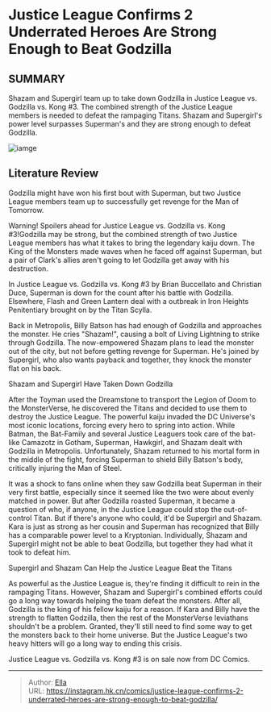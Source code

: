 # Justice League Confirms 2 Underrated Heroes Are Strong Enough to Beat Godzilla


## SUMMARY 



  Shazam and Supergirl team up to take down Godzilla in Justice League vs. Godzilla vs. Kong #3.   The combined strength of the Justice League members is needed to defeat the rampaging Titans.   Shazam and Supergirl&#39;s power level surpasses Superman&#39;s and they are strong enough to defeat Godzilla.  

![iamge](https://static1.srcdn.com/wordpress/wp-content/uploads/2023/12/justice-league-fights-godzilla-dc.jpg)

## Literature Review

Godzilla might have won his first bout with Superman, but two Justice League members team up to successfully get revenge for the Man of Tomorrow.




Warning! Spoilers ahead for Justice League vs. Godzilla vs. Kong #3!Godzilla may be strong, but the combined strength of two Justice League members has what it takes to bring the legendary kaiju down. The King of the Monsters made waves when he faced off against Superman, but a pair of Clark&#39;s allies aren&#39;t going to let Godzilla get away with his destruction.




In Justice League vs. Godzilla vs. Kong #3 by Brian Buccellato and Christian Duce, Superman is down for the count after his battle with Godzilla. Elsewhere, Flash and Green Lantern deal with a outbreak in Iron Heights Penitentiary brought on by the Titan Scylla.

          

Back in Metropolis, Billy Batson has had enough of Godzilla and approaches the monster. He cries &#34;Shazam!&#34;, causing a bolt of Living Lightning to strike through Godzilla. The now-empowered Shazam plans to lead the monster out of the city, but not before getting revenge for Superman. He&#39;s joined by Supergirl, who also wants payback and together, they knock the monster flat on his back.


 Shazam and Supergirl Have Taken Down Godzilla 


          




After the Toyman used the Dreamstone to transport the Legion of Doom to the MonsterVerse, he discovered the Titans and decided to use them to destroy the Justice League. The powerful kaiju invaded the DC Universe&#39;s most iconic locations, forcing every hero to spring into action. While Batman, the Bat-Family and several Justice Leaguers took care of the bat-like Camazotz in Gotham, Superman, Hawkgirl, and Shazam dealt with Godzilla in Metropolis. Unfortunately, Shazam returned to his mortal form in the middle of the fight, forcing Superman to shield Billy Batson&#39;s body, critically injuring the Man of Steel.

It was a shock to fans online when they saw Godzilla beat Superman in their very first battle, especially since it seemed like the two were about evenly matched in power. But after Godzilla roasted Superman, it became a question of who, if anyone, in the Justice League could stop the out-of-control Titan. But if there&#39;s anyone who could, it&#39;d be Supergirl and Shazam. Kara is just as strong as her cousin and Superman has recognized that Billy has a comparable power level to a Kryptonian. Individually, Shazam and Supergirl might not be able to beat Godzilla, but together they had what it took to defeat him.






 Supergirl and Shazam Can Help the Justice League Beat the Titans 
          

As powerful as the Justice League is, they&#39;re finding it difficult to rein in the rampaging Titans. However, Shazam and Supergirl&#39;s combined efforts could go a long way towards helping the team defeat the monsters. After all, Godzilla is the king of his fellow kaiju for a reason. If Kara and Billy have the strength to flatten Godzilla, then the rest of the MonsterVerse leviathans shouldn&#39;t be a problem. Granted, they&#39;ll still need to find some way to get the monsters back to their home universe. But the Justice League&#39;s two heavy hitters will go a long way to ending this crisis.

Justice League vs. Godzilla vs. Kong #3 is on sale now from DC Comics.



---

> Author: [Ella](https://instagram.hk.cn/)  
> URL: https://instagram.hk.cn/comics/justice-league-confirms-2-underrated-heroes-are-strong-enough-to-beat-godzilla/  

